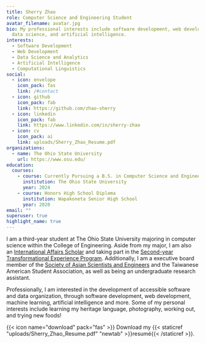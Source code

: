 ```yaml
---
title: Sherry Zhao
role: Computer Science and Engineering Student
avatar_filename: avatar.jpg
bio: My professional interests include software development, web development,
  data science, and artificial intelligence.
interests:
  - Software Development
  - Web Development
  - Data Science and Analytics
  - Artificial Intelligence
  - Computational Linguistics
social:
  - icon: envelope
    icon_pack: fas
    link: /#contact
  - icon: github
    icon_pack: fab
    link: https://github.com/zhao-sherry
  - icon: linkedin
    icon_pack: fab
    link: https://www.linkedin.com/in/sherry-zhao
  - icon: cv
    icon_pack: ai
    link: uploads/Sherry_Zhao_Resume.pdf
organizations:
  - name: The Ohio State University
    url: https://www.osu.edu/
education:
  courses:
    - course: Currently Pursuing a B.S. in Computer Science and Engineering
      institution: The Ohio State University
      year: 2024
    - course: Honors High School Diploma
      institution: Wapakoneta Senior High School
      year: 2020
email: ""
superuser: true
highlight_name: true
---
```

I am a third-year student at The Ohio State University majoring in computer science within the College of Engineering. Aside from my major, I am also an [International Affairs Scholar](https://honors-scholars.osu.edu/scholars/programs/ia) and taking part in the [Second-year Transformational Experience Program](https://step.osu.edu/). Additionally, I am a executive board member of the [Society of Asian Scientists and Engineers](http://org.osu.edu/sase/) and the Taiwanese American Student Association, as well as being an undergraduate research assistant.

Professionally, I am interested in the development of accessible software and data organization, through software development, web development, machine learning, artificial intelligence and more. Some of my personal interests include learning my heritage language, photography, working out, and trying new foods!

{{< icon name="download" pack="fas" >}} Download my {{< staticref "uploads/Sherry_Zhao_Resume.pdf" "newtab" >}}resumé{{< /staticref >}}.